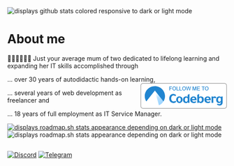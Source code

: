 <picture>
 <source media="(prefers-color-scheme: dark)" srcset="https://github-profile-summary-cards.vercel.app/api/cards/profile-details?username=mephi78&theme=moltack">
 <source media="(prefers-color-scheme: light)" srcset="https://github-profile-summary-cards.vercel.app/api/cards/profile-details?username=mephi78&theme=vue">
 <img alt="displays github stats colored responsive to dark or light mode" src="https://github-profile-summary-cards.vercel.app/api/cards/profile-details?username=mephi78&theme=calm">
</picture>


# About me



👩🏻‍👧🏼‍👦🏻 Just your average mum of two dedicated to lifelong learning and expanding her IT skills accomplished through

 ... over 30 years of autodidactic hands-on learning,
 <a href="https://codeberg.org/Mephi"><img src="codeberg-follow-200.png" align="right"></a>
 
 ... several years of web development as freelancer and
 
 ... 18 years of full employment as IT Service Manager.


<a href="https://roadmap.sh/u/mephi">
<picture height="160">
 <source media="(prefers-color-scheme: dark)" srcset="https://roadmap.sh/card/wide/670c1bf1791f57dd60aa2577?variant=dark&roadmaps=frontend%2Cbackend%2Cgit-github%2Cjavascript&1">
 <source media="(prefers-color-scheme: light)" srcset="https://roadmap.sh/card/wide/670c1bf1791f57dd60aa2577?variant=light&roadmaps=frontend%2Cbackend%2Cgit-github%2Cjavascript&1">

 <img alt="displays roadmap.sh stats appearance depending on dark or light mode" src="https://roadmap.sh/card/wide/670c1bf1791f57dd60aa2577?variant=dark&roadmaps=frontend%2Cbackend%2Cgit-github%2Cjavascript&1" height="160">
</picture>
</a>
<picture height="160">
 <source media="(prefers-color-scheme: dark)" srcset="https://github-profile-summary-cards.vercel.app/api/cards/stats?username=mephi78&theme=moltack">
 <source media="(prefers-color-scheme: light)" srcset="https://github-profile-summary-cards.vercel.app/api/cards/stats?username=mephi78&theme=vue">

 <img alt="displays roadmap.sh stats appearance depending on dark or light mode" src="https://github-profile-summary-cards.vercel.app/api/cards/stats?username=mephi78&theme=calm" height="160">
</picture>


## 
[![Discord](https://badgen.net/badge/Discord/Mephi78/cyan?icon=discord)](https://discord.com) [![Telegram](https://badgen.net/badge/Telegram/Mephi78/cyan?icon=telegram)](https://telegram.me/mephi78)
